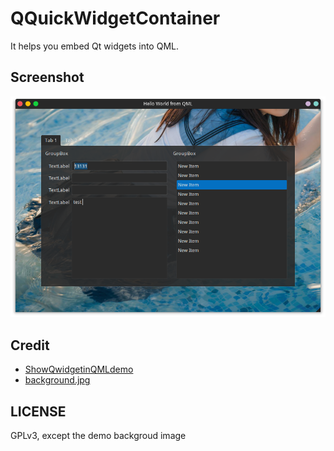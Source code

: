 # QQuickWidgetContainer

It helps you embed Qt widgets into QML.

## Screenshot

![](screenshots/main.png)

## Credit

- [ShowQwidgetinQMLdemo](https://github.com/CLP0037/qml_test/blob/master/testQwidgetinQML/ShowQwidgetinQMLdemo/main.cpp#L85)
- [background.jpg](https://twitter.com/Rakukoooo/status/1216554722183852037)

## LICENSE

GPLv3, except the demo backgroud image
